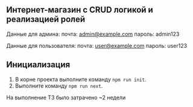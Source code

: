 ## Интернет-магазин с CRUD логикой и реализацией ролей

Данные для админа:
почта: admin@example.com
пароль: admin123

Данные для пользователя:
почта: user@example.com
пароль: user123

## Инициализация

1. В корне проекта выполните команду `npm run init`.
2. Выполните команду `npm run next`.

На выполнение ТЗ было затрачено ~2 недели
